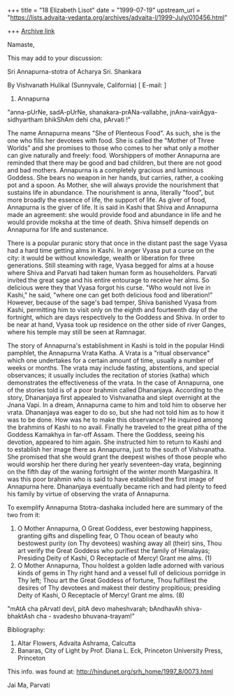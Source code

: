 +++
title = "18 Elizabeth Lisot"
date = "1999-07-19"
upstream_url = "https://lists.advaita-vedanta.org/archives/advaita-l/1999-July/010456.html"

+++
[Archive link](https://lists.advaita-vedanta.org/archives/advaita-l/1999-July/010456.html)

Namaste,

This may add to your discussion:

Sri Annapurna-stotra of
Acharya Sri. Shankara

By
Vishvanath Hulikal
(Sunnyvale, California)
[ E-mail: <VHulikal at aol.com> ]


1. Annapurna


"anna-pUrNe, sadA-pUrNe, shanakara-prANa-vallabhe,
jnAna-vairAgya-sidhyartham bhikShAm dehi cha, pArvati !"


The name Annapurna means "She of Plenteous Food". As such, she is the one
who fills her devotees with food. She is called the "Mother of Three Worlds"
and she promises to those who comes to her what only a mother can give
naturally and freely: food. Worshippers of mother Annapurna are reminded
that there may be good and bad children, but there are not good and bad
mothers. Annapurna is a completely gracious and luminous Goddess. She bears
no weapon in her hands, but carries, rather, a cooking pot and a spoon. As
Mother, she will always provide the nourishment that sustains life in
abundance. The nourishment is anna, literally "food", but more broadly the
essence of life, the support of life. As giver of food, Annapurna is the
giver of life. It is said in Kashi that Shiva and Annapurna made an
agreement: she would provide food and abundance in life and he would provide
moksha at the time of death. Shiva himself depends on Annapurna for life and
sustenance.


There is a popular puranic story that once in the distant past the sage
Vyasa had a hard time getting alms in Kashi. In anger Vyasa put a curse on
the city: it would be without knowledge, wealth or liberation for three
generations. Still steaming with rage, Vyasa begged for alms at a house
where Shiva and Parvati had taken human form as householders. Parvati
invited the great sage and his entire entourage to receive her alms. So
delicious were they that Vyasa forgot his curse. "Who would not live in
Kashi," he said, "where one can get both delicious food and liberation!"
However, because of the sage's bad temper, Shiva banished Vyasa from Kashi,
permitting him to visit only on the eighth and fourteenth day of the
fortnight, which are days respectively to the Goddess and Shiva. In order to
be near at hand, Vyasa took up residence on the other side of river Ganges,
where his temple may still be seen at Ramnagar.


The story of Annapurna's establishment in Kashi is told in the popular Hindi
pamphlet, the Annapurna Vrata Katha. A Vrata is a "ritual observance" which
one undertakes for a certain amount of time, usually a number of weeks or
months. The vrata may include fasting, abstentions, and special observances;
it usually includes the recitation of stories (katha) which demonstrates the
effectiveness of the vrata. In the case of Annapurna, one of the stories
told is of a poor brahmin called Dhananjaya. According to the story,
Dhananjaya first appealed to Vishvanatha and slept overnight at the Jnana
Vapi. In a dream, Annapurna came to him and told him to observe her vrata.
Dhananjaya was eager to do so, but she had not told him as to how it was to
be done. How was he to make this observance? He inquired among the brahmins
of Kashi to no avail. Finally he traveled to the great pitha of the Goddess
Kamakhya in far-off Assam. There the Goddess, seeing his devotion, appeared
to him again. She instructed him to return to Kashi and to establish her
image there as Annapurna, just to the south of Vishvanatha. She promised
that she would grant the deepest wishes of those people who would worship
her there during her yearly seventeen-day vrata, beginning on the fifth day
of the waning fortnight of the winter month Margashira. It was this poor
brahmin who is said to have established the first image of Annapurna here.
Dhananjaya eventually became rich and had plenty to feed his family by
virtue of observing the vrata of Annapurna.

To exemplify Annapurna Stotra-dashaka included here are summary of the two
from it:
1. O Mother Annapurna, O Great Goddess, ever bestowing happiness, granting
gifts and dispelling fear, O Thou ocean of beauty who bestowest purity (on
Thy devotees) washing away all (their) sins, Thou art verify the Great
Goddess who purifiest the family of Himalayas; Presiding Deity of Kashi, O
Receptacle of Mercy! Grant me alms. (1)
2. O Mother Annapurna, Thou holdest a golden ladle adorned with various
kinds of gems in Thy right hand and a vessel full of delicious porridge in
Thy left; Thou art the Great Goddess of fortune, Thou fulfillest the desires
of Thy devotees and makest their destiny propitious; presiding Deity of
Kashi, O Receptacle of Mercy! Grant me alms. (8)


"mAtA cha pArvatI devI,
pitA devo maheshvarah;
bAndhavAh shiva-bhaktAsh cha -
svadesho bhuvana-trayam!"


Bibliography:
1. Altar Flowers, Advaita Ashrama, Calcutta
2. Banaras, City of Light by Prof. Diana L. Eck, Princeton University
Press, Princeton

This info. was found at:
http://hindunet.org/srh_home/1997_8/0073.html

Jai Ma,
Parvati

